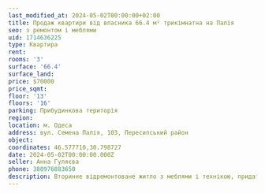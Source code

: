 ```yaml
---
last_modified_at: 2024-05-02T00:00:00+02:00
title: Продаж квартири від власника 66.4 м² трикімнатна на Палія
seo: з ремонтом і меблями
uid: 1714636225
type: Квартира
rent:
rooms: '3'
surface: '66.4'
surface_land:
price: $70000
price_sqmt:
floor: '13'
floors: '16'
parking: Прибудинкова територія
region:
location: м. Одеса
address: вул. Семена Палія, 103, Пересипський район
object:
coordinates: 46.577710,30.798727
date: 2024-05-02T00:00:00.000Z
seller: Анна Гуляєва
phone: 380976883650
description: Вторинне відремонтоване житло з меблями і технікою, придатне і готова для проживання
---
```

